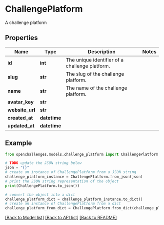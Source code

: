 # ChallengePlatform

A challenge platform

## Properties

| Name            | Type         | Description                                    | Notes |
| --------------- | ------------ | ---------------------------------------------- | ----- |
| **id**          | **int**      | The unique identifier of a challenge platform. |
| **slug**        | **str**      | The slug of the challenge platform.            |
| **name**        | **str**      | The name of the challenge platform.            |
| **avatar_key**  | **str**      |                                                |
| **website_url** | **str**      |                                                |
| **created_at**  | **datetime** |                                                |
| **updated_at**  | **datetime** |                                                |

## Example

```python
from openchallenges.models.challenge_platform import ChallengePlatform

# TODO update the JSON string below
json = "{}"
# create an instance of ChallengePlatform from a JSON string
challenge_platform_instance = ChallengePlatform.from_json(json)
# print the JSON string representation of the object
print(ChallengePlatform.to_json())

# convert the object into a dict
challenge_platform_dict = challenge_platform_instance.to_dict()
# create an instance of ChallengePlatform from a dict
challenge_platform_from_dict = ChallengePlatform.from_dict(challenge_platform_dict)
```

[[Back to Model list]](../README.md#documentation-for-models) [[Back to API list]](../README.md#documentation-for-api-endpoints) [[Back to README]](../README.md)

